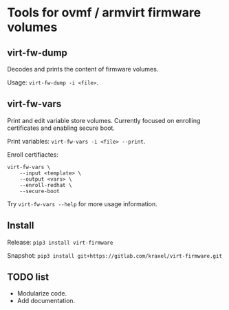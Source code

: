 
Tools for ovmf / armvirt firmware volumes
=========================================

virt-fw-dump
------------

Decodes and prints the content of firmware volumes.

Usage: `virt-fw-dump -i <file>`.

virt-fw-vars
------------

Print and edit variable store volumes.
Currently focused on enrolling certificates and enabling secure boot.

Print variables: `virt-fw-vars -i <file> --print`.

Enroll certifiactes:
```
virt-fw-vars \
    --input <template> \
    --output <vars> \
    --enroll-redhat \
    --secure-boot
```

Try `virt-fw-vars --help` for more usage information.

Install
-------

Release: `pip3 install virt-firmware`

Snapshot: `pip3 install git+https://gitlab.com/kraxel/virt-firmware.git`

TODO list
---------

 * Modularize code.
 * Add documentation.
